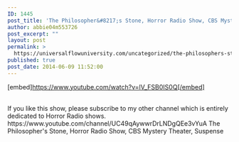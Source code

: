 ```yaml
---
ID: 1445
post_title: 'The Philosopher&#8217;s Stone, Horror Radio Show, CBS Mystery Theater, Suspense'
author: abbie04m553726
post_excerpt: ""
layout: post
permalink: >
  https://universalflowuniversity.com/uncategorized/the-philosophers-stone-horror-radio-show-cbs-mystery-theater-suspense/
published: true
post_date: 2014-06-09 11:52:00
---
```

[embed]https://www.youtube.com/watch?v=lV_FSB0IS0Q[/embed]</br></br>
<p>If you like this show, please subscribe to my other channel which is entirely dedicated to Horror Radio shows. https://www.youtube.com/channel/UC49qAywwrDrLNDgQEe3vYuA
The Philosopher's Stone, Horror Radio Show, CBS Mystery Theater, Suspense</p>